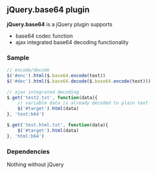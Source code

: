 ## jQuery.base64 plugin ##

**jQuery.base64** is a jQuery plugin supports

- base64 codec function
- ajax integrated base64 decoding functionality

### Sample ###


```javascript
// encode/decode
$('#enc').html($.base64.encode(text))
$('#dec').html($.base64.decode($.base64.encode(text)))

// ajax integrated decoding
$.get('test2.txt', function(data){
    // variable data is already decoded to plain text
    $('#target').html(data)
}, 'text:b64')

$.get('test.html.txt', function(data){
    $('#target').html(data)
}, 'html:b64')
```

### Dependencies ###

Nothing without jQuery
